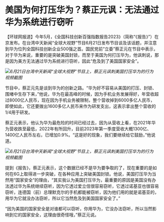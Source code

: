 

# 美国为何打压华为？蔡正元讽：无法通过华为系统进行窃听

【环球网报道】今年5月，《全国科技创新百强指数报告2023》（简称“《报告》”）在京发布。在台湾中天新闻“全球大视野”节目6月21日发布节目谈及该话题，并注意到华为位列全国科技创新企业500强之首。国民党前“立委”蔡正元在节目中表示，对于华为来说，重要的是突破美国封锁，而至于美国为何打压华为，他讽刺说，那是因为美方无法通过华为系统进行窃听，因此“危及到了美国国家安全”。

![](https://inews.gtimg.com/om_bt/O7UKDa0Xv3PHrwLDQHmtYn_ybDbUVLStvvqkkS7tDaL3gAA/1000)_6月21日台湾中天新闻“全球大视野”节目上，蔡正元讽刺美国打压华为的行为
视频截图_

节目中，蔡正元先是谈到华为的创新之路。“华为好不容易从美国的打压、封锁、围堵中生存下来，”他说，华为在最高峰的时候，因为手机业务发展得好，年营收超过8000亿人民币，现在因为手机业务被限制，整个营收掉到6000多亿人民币，即使如此，它还要拨出1600多亿人民币来作为研发支出，这表示拿出整个营收的1/4用于研发。

蔡正元表示，他认为华为最危险的时间已经过去，因为从营收上看，在2021年华为营收跌至最低，2022年有所回升，目前2023年第一季度营收大概1300亿、1400亿人民币左右，已增加0.9%。“这是好的现象，我们要继续给它鼓励，”他说道。

![](https://inews.gtimg.com/om_bt/ONv8cF6RRGF0s7KBbKGg8LqAog8Oe4rsu76EkdGK8d4hQAA/1000)_6月21日台湾中天新闻“全球大视野”节目上，蔡正元讽刺美国打压华为的行为
视频截图_

提到《报告》，蔡正元表示，这个数据已经不是华为要争取的了，现在重要的是如何在6G上取得进一步突破，在各种应用上突破美国封锁。他说，美国打压华为当然用“国家安全”的理由，“其实我认为美国打压华为，最重要的原因是美国没有办法透过华为系统继续窃听，因为它透过爱立信很容易窃听，它透过诺基亚也很容易窃听，连德国（前）总理默克尔的手机都能被窃听，因为他们用的就是诺基亚的，用华为它就没办法窃听，所以它当然危及到美国国家安全了。”

“因为美国的国家安全是对谁都可以窃听，你用华为，它没办法窃听，所以当然影响到它的国家安全，这理由很奇怪哦，”蔡正元说。

